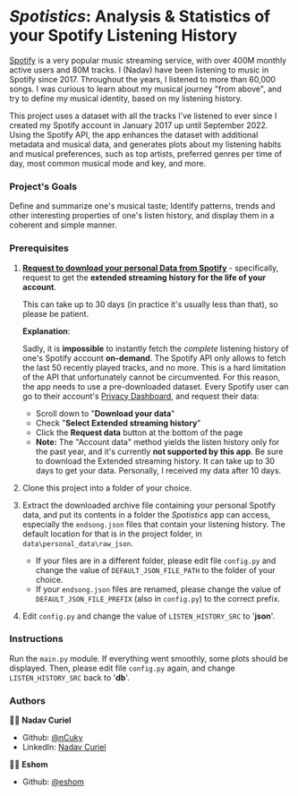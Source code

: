 # _Spotistics_: Analysis & Statistics of your Spotify Listening History 
[Spotify](https://www.spotify.com) is a very popular music streaming service, with over 400M monthly active users and 80M tracks.
I (Nadav) have been listening to music in Spotify since 2017. Throughout the years, I listened to more than 60,000
songs.
I was curious to learn about my musical journey "from above", and try to define my musical identity, based on my
listening history.

This project uses a dataset with all the tracks I've listened to ever since I created my Spotify account in
January 2017 up until September 2022. Using the Spotify API, the app enhances the dataset with additional metadata and
musical data, and generates plots about my listening habits and musical preferences, such as top artists, preferred
genres per time of day,
most common musical mode and key, and more.

### Project's Goals
Define and summarize one's musical taste; Identify patterns, trends and other interesting properties of one's listen 
history, and display them in a coherent and simple manner.  

### Prerequisites
1. **[Request to download your personal Data from Spotify](https://www.spotify.com/us/account/privacy/#:~:text=Select%20Account%20data-,Extended%20streaming%20history,-Extended%20streaming%20history)** - specifically, request to get
   the **extended streaming history for the life of your account**. 
   
   This can take up to 30 days (in practice it's usually less than that), so please be patient. 
   
   **Explanation**: 
   
   Sadly, it is **impossible** to instantly fetch the _complete_ listening history of one's Spotify account **on-demand**.
   The Spotify API only allows to fetch the last 50 recently played tracks, and no more. This is a hard limitation 
   of the API that unfortunately cannot be circumvented. 
   For this reason, the app needs to use a pre-downloaded dataset. Every Spotify user can go to their account's
   [Privacy Dashboard](https://www.spotify.com/us/account/privacy/#:~:text=Select%20Account%20data-,Extended%20streaming%20history,-Extended%20streaming%20history),
   and request their data:
   - Scroll down to "**Download your data**"
   - Check "**Select Extended streaming history**"
   - Click the **Request data** button at the bottom of the page
   - **Note:** The "Account data" method yields the listen history only for the past year, and it's currently **not supported by this app**. Be sure to 
     download the Extended streaming history.
     It can take up to 30 days to get your data. Personally, I received my data after 10 days.

2. Clone this project into a folder of your choice.

3. Extract the downloaded archive file containing your personal Spotify data, and put its contents in a folder the 
   _Spotistics_ app can access, especially the `endsong.json` files that contain your listening history. The default 
   location for that is in the project folder, in `data\personal_data\raw_json`.
    - If your files are in a different folder, please edit file `config.py` and change the value of
      `DEFAULT_JSON_FILE_PATH` to the folder of your choice.
    - If your `endsong.json` files are renamed, please change the value of `DEFAULT_JSON_FILE_PREFIX` 
      (also in `config.py`) to the correct prefix.

4. Edit `config.py` and change the value of `LISTEN_HISTORY_SRC` to '**json**'. 

### Instructions
Run the `main.py` module. If everything went smoothly, some plots should be displayed. 
Then, please edit file `config.py` again, and change `LISTEN_HISTORY_SRC` back to '**db**'.

### Authors
🧔🏻 **Nadav Curiel**
- Github: [@nCuky](https://github.com/nCuky)
- LinkedIn: [Nadav Curiel](https://linkedin.com/in/nadav-curiel)

🧔🏻 **Eshom**
- Github: [@eshom](https://github.com/eshom)
